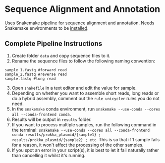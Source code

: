 # Sequence Alignment and Annotation

Uses Snakemake pipeline for sequence alignment and annotation. Needs Snakemake environments to be [installed](https://snakemake.readthedocs.io/en/stable/getting_started/installation.html).

## Complete Pipeline Instructions

1. Create folder ```data``` and copy sequence files to it.
2. Rename the sequence files to follow the following naming convention:
```
sample_1.fastq #forward read
sample_2.fastq #reverse read
sample.fastq #long read
``` 
3. Open ```snakefile``` in a text editor and edit the value for sample.
4. Depending on whether you want to assemble short reads, long reads or do a hybrid assembly, comment out the ```rule unicycler``` rules you do not need.
5. In the ```snakemake``` conda environment, run ```snakemake --use-conda --cores all --conda-frontend conda```.
6. Results will be output in ```results``` folder.
7. If you want to process multiple samples, run the following command in the terminal: ```snakemake --use-conda --cores all --conda-frontend conda results/prokka_plasmid/{sample1} ; results/prokka_plasmid/{sample2} ; etc```. This is so that if 1 sample fails for a reason, it won't affect the processing of the other samples.
8. If you spot an error in your script(s), it is best to let it fail naturally rather than cancelling it whilst it's running.